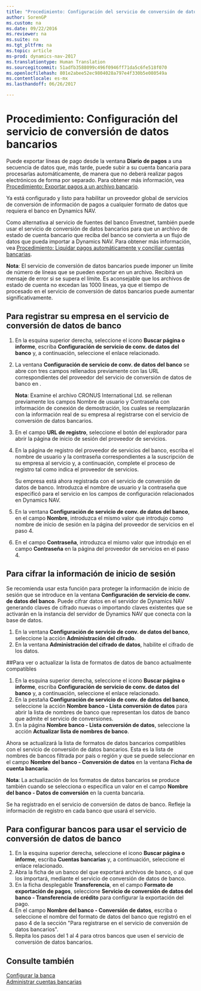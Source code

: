 ```yaml
---
title: "Procedimiento: Configuración del servicio de conversión de datos bancarios"
author: SorenGP
ms.custom: na
ms.date: 09/22/2016
ms.reviewer: na
ms.suite: na
ms.tgt_pltfrm: na
ms.topic: article
ms-prod: dynamics-nav-2017
ms.translationtype: Human Translation
ms.sourcegitcommit: 51adfb3588099c496f0946ff71da5c6fe518f070
ms.openlocfilehash: 801e2abee52ec9804028a797e4f330b5e080549a
ms.contentlocale: es-mx
ms.lasthandoff: 06/26/2017

---
```


# <a name="how-to-set-up-the-bank-data-conversion-service"></a>Procedimiento: Configuración del servicio de conversión de datos bancarios
Puede exportar líneas de pago desde la ventana **Diario de pagos** a una secuencia de datos que, más tarde, puede subir a su cuenta bancaria para procesarlas automáticamente, de manera que no deberá realizar pagos electrónicos de forma por separado. Para obtener más información, vea [Procedimiento: Exportar pagos a un archivo bancario](payables-how-export-payments-bank-file.md).

Ya está configurado y listo para habilitar un proveedor global de servicios de conversión de información de pagos a cualquier formato de datos que requiera el banco en Dynamics NAV.

Como alternativa al servicio de fuentes del banco Envestnet, también puede usar el servicio de conversión de datos bancarios para que un archivo de estado de cuenta bancario que reciba del banco se convierta a un flujo de datos que pueda importar a Dynamics NAV. Para obtener más información, vea [Procedimiento: Liquidar pagos automáticamente y conciliar cuentas bancarias](receivables-apply-payments-auto-reconcile-bank-accounts.md).

**Nota**: El servicio de conversión de datos bancarios puede imponer un límite de número de líneas que se pueden exportar en un archivo. Recibirá un mensaje de error si se supera el límite. Es aconsejable que los archivos de estado de cuenta no excedan las 1000 líneas, ya que el tiempo de procesado en el servicio de conversión de datos bancarios puede aumentar significativamente.

## <a name="to-sign-your-company-up-for-the-bank-data-conversion-service"></a>Para registrar su empresa en el servicio de conversión de datos de banco
1. En la esquina superior derecha, seleccione el icono **Buscar página o informe**, escriba **Configuración de servicio de conv. de datos del banco** y, a continuación, seleccione el enlace relacionado.  
2. La ventana **Configuración de servicio de conv. de datos del banco** se abre con tres campos rellenados previamente con las URL correspondientes del proveedor del servicio de conversión de datos de banco en .

    **Nota**: Examine el archivo CRONUS International Ltd. se rellenan previamente los campos Nombre de usuario y Contraseña con información de conexión de demostración, los cuales se reemplazarán con la información real de su empresa al registrarse con el servicio de conversión de datos bancarios.
3. En el campo **URL de registro**, seleccione el botón del explorador para abrir la página de inicio de sesión del proveedor de servicios.  
4. En la página de registro del proveedor de servicios del banco, escriba el nombre de usuario y la contraseña correspondientes a la suscripción de su empresa al servicio y, a continuación, complete el proceso de registro tal como indica el proveedor de servicios.

    Su empresa está ahora registrada con el servicio de conversión de datos de banco. Introduzca el nombre de usuario y la contraseña que especificó para el servicio en los campos de configuración relacionados en Dynamics NAV.
5. En la ventana **Configuración de servicio de conv. de datos del banco**, en el campo **Nombre**, introduzca el mismo valor que introdujo como nombre de inicio de sesión en la página del proveedor de servicios en el paso 4.
6. En el campo **Contraseña**, introduzca el mismo valor que introdujo en el campo **Contraseña** en la página del proveedor de servicios en el paso 4.

## <a name="to-encrypt-your-login-information"></a>Para cifrar la información de inicio de sesión
Se recomienda usar esta función para proteger la información de inicio de sesión que se introduce en la ventana **Configuración de servicio de conv. de datos del banco**. Puede cifrar datos en el servidor de Dynamics NAV generando claves de cifrado nuevas o importando claves existentes que se activarán en la instancia del servidor de Dynamics NAV que conecta con la base de datos.

1. En la ventana **Configuración de servicio de conv. de datos del banco**, seleccione la acción **Administración del cifrado**.
2. En la ventana **Administración del cifrado de datos**, habilite el cifrado de los datos.

##<a name="to-view-or-update-the-list-of-currently-supported-bank-data-formats"></a>Para ver o actualizar la lista de formatos de datos de banco actualmente compatibles
1. En la esquina superior derecha, seleccione el icono **Buscar página o informe**, escriba **Configuración de servicio de conv. de datos del banco** y, a continuación, seleccione el enlace relacionado.
2. En la pestaña **Configuración de servicio de conv. de datos del banco**, seleccione la acción **Nombre banco - Lista conversión de datos** para abrir la lista de nombres de banco que representan los datos de banco que admite el servicio de conversiones.
3. En la página **Nombre banco - Lista conversión de datos**, seleccione la acción **Actualizar lista de nombres de banco**.

Ahora se actualizará la lista de formatos de datos bancarios compatibles con el servicio de conversión de datos bancarios. Esta es la lista de nombres de bancos filtrada por país o región y que se puede seleccionar en el campo **Nombre del banco - Conversión de datos** en la ventana **Ficha de cuenta bancaria**.

**Nota**: La actualización de los formatos de datos bancarios se produce también cuando se selecciona o especifica un valor en el campo **Nombre del banco - Datos de conversión** en la cuenta bancaria.

Se ha registrado en el servicio de conversión de datos de banco. Refleje la información de registro en cada banco que usará el servicio.

## <a name="to-set-up-bank-accounts-to-use-the-bank-data-conversion-service"></a>Para configurar bancos para usar el servicio de conversión de datos de banco
1. En la esquina superior derecha, seleccione el icono **Buscar página o informe**, escriba **Cuentas bancarias** y, a continuación, seleccione el enlace relacionado.
2. Abra la ficha de un banco del que exportará archivos de banco, o al que los importará, mediante el servicio de conversión de datos de banco.
3. En la ficha desplegable **Transferencia**, en el campo **Formato de exportación de pagos**, seleccione **Servicio de conversión de datos del banco - Transferencia de crédito** para configurar la exportación del pago.
4. En el campo **Nombre del banco - Conversión de datos**, escriba o seleccione el nombre del formato de datos del banco que registró en el paso 4 de la sección "Para registrarse en el servicio de conversión de datos bancarios".
5. Repita los pasos del 1 al 4 para otros bancos que usen el servicio de conversión de datos bancarios.

## <a name="see-also"></a>Consulte también  
[Configurar la banca](bank-setup-banking.md)  
[Administrar cuentas bancarias](bank-manage-bank-accounts.md)


